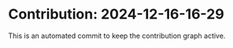 # Contribution: 2024-12-16-16-29
This is an automated commit to keep the contribution graph active.
